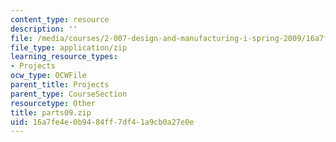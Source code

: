 ```yaml
---
content_type: resource
description: ''
file: /media/courses/2-007-design-and-manufacturing-i-spring-2009/16a7fe4e0b9484ff7df41a9cb0a27e0e_parts09.zip
file_type: application/zip
learning_resource_types:
- Projects
ocw_type: OCWFile
parent_title: Projects
parent_type: CourseSection
resourcetype: Other
title: parts09.zip
uid: 16a7fe4e-0b94-84ff-7df4-1a9cb0a27e0e
---
```

